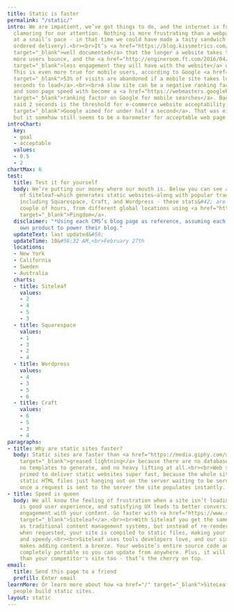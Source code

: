 ```yaml
---
title: Static is faster
permalink: "/static/"
intro: We are impatient, we’ve got things to do, and the internet is full of websites
  clamoring for our attention. Nothing is more frustrating than a webpage loading
  at a snail’s pace - in that time we could have made a tasty sandwich (or at least
  ordered delivery).<br><br>It’s <a href="https://blog.kissmetrics.com/loading-time/"
  target="_blank">well documented</a> that the longer a website takes to load the
  more users bounce, and the <a href="http://engineroom.ft.com/2016/04/04/a-faster-ft-com/"
  target="_blank">less engagement they will have with the website</a> once loaded.
  This is even more true for mobile users, according to Google <a href="https://www.thinkwithgoogle.com/marketing-resources/data-measurement/mobile-page-speed-new-industry-benchmarks/"
  target="_blank">53% of visits are abandoned if a mobile site takes longer than three
  seconds to load</a>.<br><br>A slow site can be a negative ranking factor for SEO
  and soon page speed with become a <a href="https://webmasters.googleblog.com/2018/01/using-page-speed-in-mobile-search.html"
  target="_blank">ranking factor on Google for mobile searches</a>. Back in 2010 Google
  said 2 seconds is the threshold for e-commerce website acceptability, and <a href="https://www.youtube.com/watch?time_continue=198&v=OpMfx_Zie2g"
  target="_blank">Google aimed for under half a second</a>. That was eight years ago,
  but it somehow still seems to be a barometer for acceptable web page load time.
introChart:
  key:
  - goal
  - acceptable
  values:
  - 0.5
  - 2
chartMax: 6
test:
  title: Test it for yourself
  body: We’re putting our money where our mouth is. Below you can see a speed comparison
    of Siteleaf—which generates static websites—along with popular traditional CMS’s
    including Squarespace, Craft, and Wordpress - these stats&#42; are updated every
    couple of hours, from different global locations using <a href="https://www.pingdom.com/"
    target="_blank">Pingdom</a>.
  disclaimer: "*Using each CMS’s blog page as reference, assuming each uses their
    own product to power their blog."
  updateText: last updated&#58;
  updateTime: 10&#58;32 AM,<br>February 27th
  locations:
  - New York
  - California
  - Sweden
  - Australia
  charts:
  - title: Siteleaf
    values:
    - 2
    - 4
    - 5
    - 3
  - title: Squarespace
    values:
    - 1
    - 3
    - 2
    - 4
  - title: Wordpress
    values:
    - 4
    - 3
    - 5
    - 6
  - title: Craft
    values:
    - 6
    - 5
    - 3
    - 4
paragraphs:
- title: Why are static sites faster?
  body: Static sites are faster than <a href="https://media.giphy.com/media/12mg8tiWKgiRB6/giphy.gif"
    target="_blank">greased lightning</a> because there are no databases to sift through,
    no templates to generate, and no heavy lifting at all.<br><br>Web servers are
    primed to deliver static websites super fast, because the whole site is made of
    static HTML files just hanging out on the server waiting to be served, meaning
    once a request is sent to the server the site populates instantly.
- title: Speed is queen
  body: We all know the feeling of frustration when a site isn’t loading. A fast website
    is good user experience, and satisfying UX leads to better conversions and more
    engagement with your content. Go faster with <a href="https://www.siteleaf.com/plans/"
    target="_blank">Siteleaf</a>.<br><br>With Siteleaf you get the same editing capabilities
    as traditional content management systems, but instead of re-rendering each page
    when requested, your site is compiled to static files, making your site more secure
    and speedy.<br><br>Siteleaf uses tools developers love, and our simple user interface
    makes adding content a breeze. Your website’s entire source code and content are
    completely portable so you can update from anywhere. Plus, it will load faster
    than your competitor's site too - that’s the cherry on top.
email:
  title: Send this page to a friend
  prefill: Enter email
learnMore: Or learn more about how <a href="/" target="_blank">SiteLeaf</a> is helping
  people build static sites.
layout: static
---
```


